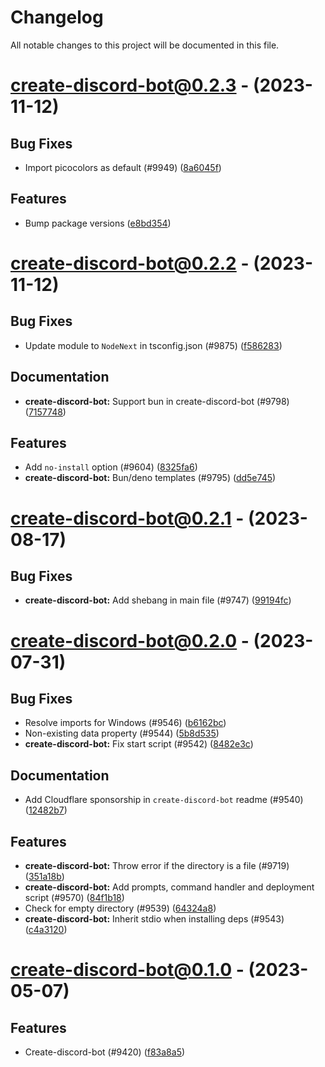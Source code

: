 # Changelog

All notable changes to this project will be documented in this file.

# [create-discord-bot@0.2.3](https://github.com/discordjs/discord.js/compare/create-discord-bot/0.2.2...create-discord-bot/0.2.3) - (2023-11-12)

## Bug Fixes

- Import picocolors as default (#9949) ([8a6045f](https://github.com/discordjs/discord.js/commit/8a6045f6003971dbf64c8576f08631751b982ae4))

## Features

- Bump package versions ([e8bd354](https://github.com/discordjs/discord.js/commit/e8bd35405239616b12cb5f09eb983f5251298aca))

# [create-discord-bot@0.2.2](https://github.com/discordjs/discord.js/compare/create-discord-bot@0.2.1...create-discord-bot@0.2.2) - (2023-11-12)

## Bug Fixes

- Update module to `NodeNext` in tsconfig.json (#9875) ([f586283](https://github.com/discordjs/discord.js/commit/f58628385cf9df2afc5f543141ed76fbba74aa22))

## Documentation

- **create-discord-bot:** Support bun in create-discord-bot (#9798) ([7157748](https://github.com/discordjs/discord.js/commit/7157748fe3a69265896adf0450cd3f37acbcf97b))

## Features

- Add `no-install` option (#9604) ([8325fa6](https://github.com/discordjs/discord.js/commit/8325fa65409c157da3448da40669c92c636b3f14))
- **create-discord-bot:** Bun/deno templates (#9795) ([dd5e745](https://github.com/discordjs/discord.js/commit/dd5e7453e89ae918b94de1c13ce53c7cfd373721))

# [create-discord-bot@0.2.1](https://github.com/discordjs/discord.js/compare/create-discord-bot@0.2.0...create-discord-bot@0.2.1) - (2023-08-17)

## Bug Fixes

- **create-discord-bot:** Add shebang in main file (#9747) ([99194fc](https://github.com/discordjs/discord.js/commit/99194fc2703988693264ef4a7c2d7bb040c39fa8))

# [create-discord-bot@0.2.0](https://github.com/discordjs/discord.js/compare/create-discord-bot@0.1.0...create-discord-bot@0.2.0) - (2023-07-31)

## Bug Fixes

- Resolve imports for Windows (#9546) ([b6162bc](https://github.com/discordjs/discord.js/commit/b6162bc5b582089a9405d29f6825d9748180f66a))
- Non-existing data property (#9544) ([5b8d535](https://github.com/discordjs/discord.js/commit/5b8d535fd633ff25dd801f35e13b4cb169cc42ac))
- **create-discord-bot:** Fix start script (#9542) ([8482e3c](https://github.com/discordjs/discord.js/commit/8482e3c95dd5ca086805e756afdcf787e3fea1f9))

## Documentation

- Add Cloudflare sponsorship in `create-discord-bot` readme (#9540) ([12482b7](https://github.com/discordjs/discord.js/commit/12482b70ed4bfadf26720f9b2ed9d7bf7ccc39b8))

## Features

- **create-discord-bot:** Throw error if the directory is a file (#9719) ([351a18b](https://github.com/discordjs/discord.js/commit/351a18bc35da7765d281e419b646ef734a315bdf))
- **create-discord-bot:** Add prompts, command handler and deployment script (#9570) ([84f1b18](https://github.com/discordjs/discord.js/commit/84f1b1890de5add805bef1a030b0ade3c6aca213))
- Check for empty directory (#9539) ([64324a8](https://github.com/discordjs/discord.js/commit/64324a8be13dc2b766636a1042ae13d3d52a5c79))
- **create-discord-bot:** Inherit stdio when installing deps (#9543) ([c4a3120](https://github.com/discordjs/discord.js/commit/c4a3120354ea3930e010ba011216e42311e29cdb))

# [create-discord-bot@0.1.0](https://github.com/discordjs/discord.js/tree/create-discord-bot@0.1.0) - (2023-05-07)

## Features

- Create-discord-bot (#9420) ([f83a8a5](https://github.com/discordjs/discord.js/commit/f83a8a58c99532131848f9d89cec58ae5cd5d138))
